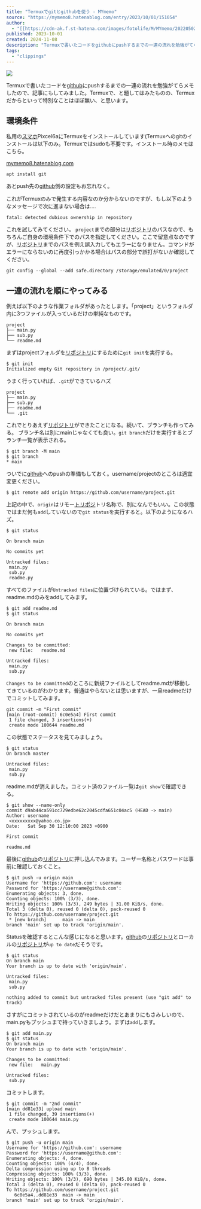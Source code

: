 ```yaml
---
title: "Termuxでgitとgithubを使う - MYmemo"
source: "https://mymemo8.hatenablog.com/entry/2023/10/01/151054"
author:
  - "[[https://cdn-ak.f.st-hatena.com/images/fotolife/M/MYmemo/20220502/20220502111504.jpg]]"
published: 2023-10-01
created: 2024-11-08
description: "Termuxで書いたコードをgithubにpushするまでの一連の流れを勉強がてらメモしたので、記事にもしてみました。Termuxで、と題してはみたものの、Termuxだからといって特別なことはほぼ無い、と思います。 環境条件 私用のスマホPixcel6aにTermuxをインストールしています(Termuxへのgitのインストールは以下のみ。Termuxではsudoも不要です。インストール時のメモはこちら。 mymemo8.hatenablog.com apt install git あとpush先のgithub側の設定もお忘れなく。 Termux特有？エラー回避 これがTermuxのみで発生…"
tags:
  - "clippings"
---
```

![](https://cdn-ak.f.st-hatena.com/images/fotolife/M/MYmemo/20220502/20220502111504.jpg)

Termuxで書いたコードを[github](https://d.hatena.ne.jp/keyword/github)にpushするまでの一連の流れを勉強がてらメモしたので、記事にもしてみました。Termuxで、と題してはみたものの、Termuxだからといって特別なことはほぼ無い、と思います。

## 環境条件

私用の[スマホ](https://d.hatena.ne.jp/keyword/%A5%B9%A5%DE%A5%DB)Pixcel6aにTermuxをインストールしています(Termuxへのgitのインストールは以下のみ。Termuxではsudoも不要です。インストール時のメモはこちら。

[mymemo8.hatenablog.com](https://mymemo8.hatenablog.com/entry/2022/05/04/235236)

```
apt install git
```

あとpush先の[github](https://d.hatena.ne.jp/keyword/github)側の設定もお忘れなく。

これがTermuxのみで発生する内容なのか分からないのですが、もし以下のようなメッセージで次に進まない場合は....

```
fatal: detected dubious ownership in repository  
```

  
これを試してみてください。 `project`までの部分は[リポジトリ](https://d.hatena.ne.jp/keyword/%A5%EA%A5%DD%A5%B8%A5%C8%A5%EA)のパスなので、もちろんご自身の環境条件下でのパスを指定してください。ここで留意点なのですが、[リポジトリ](https://d.hatena.ne.jp/keyword/%A5%EA%A5%DD%A5%B8%A5%C8%A5%EA)までのパスを例え誤入力してもエラーになりません。コマンドがエラーにならないのに再度引っかかる場合はパスの部分で誤打がないか確認してください。

```
git config --global --add safe.directory /storage/emulated/0/project
```

## 一連の流れを順にやってみる

例えば以下のような作業フォルダがあったとします。「project」というフォルダ内に3つファイルが入っているだけの単純なものです。

```
project
├── main.py  
├── sub.py
└── readme.md
```

まずはprojectフォルダを[リポジトリ](https://d.hatena.ne.jp/keyword/%A5%EA%A5%DD%A5%B8%A5%C8%A5%EA)にするために`git init`を実行する。

```
$ git init  
Initialized empty Git repository in /project/.git/
```

うまく行っていれば、`.git`ができているハズ

```
project
├── main.py  
├── sub.py
├── readme.md
└── .git
```

これでとりあえず[リポジトリ](https://d.hatena.ne.jp/keyword/%A5%EA%A5%DD%A5%B8%A5%C8%A5%EA)ができたことになる。続いて、ブランチも作ってみる。 ブランチ名は別にmainじゃなくても良い。`git branch`だけを実行するとブランチ一覧が表示される。

```
$ git branch -M main
$ git branch  
* main
```

  
ついでに[github](https://d.hatena.ne.jp/keyword/github)へのpushの準備もしておく。username/projectのところは適宜変更ください。

```
$ git remote add origin https://github.com/username/project.git
```

  
上記の中で、`origin`はリモー[トリポジ](https://d.hatena.ne.jp/keyword/%A5%C8%A5%EA%A5%DD%A5%B8)トリ名称で、別になんでもいい。この状態ではまだ何も`add`していないので`git status`を実行すると。以下のようになるハズ。

```
$ git status  

On branch main  

No commits yet    

Untracked files:  
 main.py
 sub.py
 readme.py
```

すべてのファイルが`Untracked files`に位置づけられている。ではまず、readme.mdのみをaddしてみます。

```
$ git add readme.md  
$ git status

On branch main

No commits yet

Changes to be committed:
 new file:   readme.md

Untracked files:
 main.py
 sub.py
```

  
`Changes to be committed`のところに新規ファイルとしてreadme.mdが移動してきているのがわかります。普通はやらないとは思いますが、一旦readmeだけでコミットしてみます。

```
git commit -m "First commit"                 
[main (root-commit) 6c0e5a4] First commit
 1 file changed, 3 insertions(+)
 create mode 100644 readme.md
```

  
この状態でステータスを見てみましょう。

```
$ git status
On branch master

Untracked files:
 main.py
 sub.py
```

  
readme.mdが消えました。コミット済のファイル一覧は`git show`で確認できる。

```
$ git show --name-only
commit d9ab44ca591cc729edbe62c2045cdfa651c04ac5 (HEAD -> main)  
Author: username
 <xxxxxxxxx@yahoo.co.jp>
Date:   Sat Sep 30 12:10:00 2023 +0900

First commit

readme.md
```

  
最後に[github](https://d.hatena.ne.jp/keyword/github)の[リポジトリ](https://d.hatena.ne.jp/keyword/%A5%EA%A5%DD%A5%B8%A5%C8%A5%EA)に押し込んでみます。ユーザー名称とパスワードは事前に確認しておくこと。

```
$ git push -u origin main                    
Username for 'https://github.com': username
Password for 'https://username@github.com':
Enumerating objects: 3, done.
Counting objects: 100% (3/3), done.
Writing objects: 100% (3/3), 249 bytes | 31.00 KiB/s, done.
Total 3 (delta 0), reused 0 (delta 0), pack-reused 0
To https://github.com/username/project.git
 * [new branch]      main -> main
branch 'main' set up to track 'origin/main'.
```

Statusを確認するとこんな感じになると思います。[github](https://d.hatena.ne.jp/keyword/github)の[リポジトリ](https://d.hatena.ne.jp/keyword/%A5%EA%A5%DD%A5%B8%A5%C8%A5%EA)とローカルの[リポジトリ](https://d.hatena.ne.jp/keyword/%A5%EA%A5%DD%A5%B8%A5%C8%A5%EA)が`up to date`だそうです。

```
$ git status
On branch main
Your branch is up to date with 'origin/main'.

Untracked files:
 main.py
 sub.py

nothing added to commit but untracked files present (use "git add" to track)
```

  
さすがにコミットされているのがreadmeだけだとあまりにもさみしいので、main.pyもプッシュまで持っていきましよう。まずは`add`します。

```
$ git add main.py
$ git status
On branch main
Your branch is up to date with 'origin/main'.

Changes to be committed:
 new file:   main.py

Untracked files:
 sub.py
```

  
コミットします。

```
$ git commit -m "2nd commit"
[main dd81e33] upload main
 1 file changed, 39 insertions(+)
 create mode 100644 main.py
```

  
んで、プッシュします。

```
$ git push -u origin main
Username for 'https://github.com': username
Password for 'https://username@github.com':
Enumerating objects: 4, done.
Counting objects: 100% (4/4), done.
Delta compression using up to 8 threads
Compressing objects: 100% (3/3), done.
Writing objects: 100% (3/3), 690 bytes | 345.00 KiB/s, done.
Total 3 (delta 0), reused 0 (delta 0), pack-reused 0
To https://github.com/username/project.git
   6c0e5a4..dd81e33  main -> main
branch 'main' set up to track 'origin/main'.
```